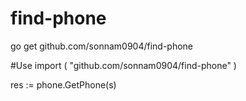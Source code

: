 # find-phone
go get github.com/sonnam0904/find-phone

#Use
import (
	"github.com/sonnam0904/find-phone"
)

res := phone.GetPhone(s)